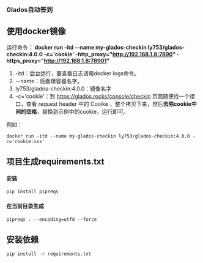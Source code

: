 ### Glados自动签到


## 使用docker镜像

运行命令：
<b> docker run -itd --name my-glados-checkin ly753/glados-checkin:4.0.0 -c='cookie' -http_proxy="http://192.168.1.8:7890" -https_proxy="http://192.168.1.8:78901"  </b>

1. -itd：后台运行，要查看日志请用docker logs命令。
2. --name：后面跟容器名字。
3. ly753/glados-checkin:4.0.0：镜像名字
4. -c='cookie'：到 https://glados.rocks/console/checkin 页面随便找一个接口，查看 request header 中的 Cooike ，整个拷贝下来，然后<b>去除cookie中间的空格</b>，替换到示例中的cookie，运行即可。

例如：
```shell
docker run -itd --name my-glados-checkin ly753/glados-checkin:4.0.0 -c='cookie:xxx'
```

## 项目生成requirements.txt
#### 安装
```shell
pip install pipreqs
```

#### 在当前目录生成
```shell
pipreqs . --encoding=utf8 --force
```

## 安装依赖
```shell
pip install -r requirements.txt
```
